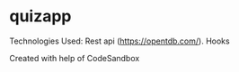 # quizapp
Technologies Used:
Rest api (https://opentdb.com/).
Hooks

Created with help of CodeSandbox
